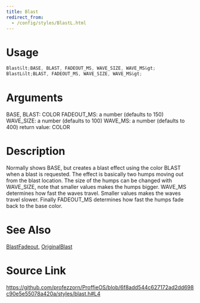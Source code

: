 ```yaml
---
title: Blast
redirect_from:
  - /config/styles/BlastL.html
---
```


# Usage
```cpp
Blast&lt;BASE, BLAST, FADEOUT_MS, WAVE_SIZE, WAVE_MS&gt;
BlastL&lt;BLAST, FADEOUT_MS, WAVE_SIZE, WAVE_MS&gt;
```

# Arguments
BASE, BLAST: COLOR
FADEOUT_MS: a number (defaults to 150)
WAVE_SIZE: a number (defaults to 100)
WAVE_MS: a number (defaults to 400)
return value: COLOR

# Description
Normally shows BASE, but creates a blast effect using
the color BLAST when a blast is requested. The effect
is basically two humps moving out from the blast location.
The size of the humps can be changed with WAVE_SIZE, note
that smaller values makes the humps bigger. WAVE_MS determines
how fast the waves travel. Smaller values makes the waves
travel slower. Finally FADEOUT_MS determines how fast the
humps fade back to the base color.

# See Also
[BlastFadeout](/config/styles/BlastFadeout.html), [OriginalBlast](/config/styles/OriginalBlast.html)

# Source Link
https://github.com/profezzorn/ProffieOS/blob/6f8add544c627172ad2dd698c90e5e55078a420a/styles/blast.h#L4
